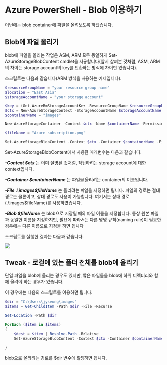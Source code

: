 # Azure PowerShell - Blob 이용하기 

이번에는 blob container에 파일을 올려보도록 하겠습니다.

## Blob에 파일 올리기

blob에 파일을 올리는 작업은 ASM, ARM 모두 동일하게 Set-AzureStorageBlobContent cmdlet을 사용합니다(앞서 살펴본 것처럼, ASM, ARM의 차이는 storage account의 key를 반환하는 방식에 차이만 있습니다).

스크립트는 다음과 같습니다(ARM 방식을 사용하는 예제입니다). 

```powershell
$resourceGroupName = "your resource group name"
$location = "East Asia" 
$storageAccountName = "your storage account"

$key = (Get-AzureRmStorageAccountKey -ResourceGroupName $resourceGroupName -Name $storageAccountName).Value[0]
$ctx = New-AzureStorageContext -StorageAccountName $storageAccountName -StorageAccountKey $key
$containerName = "images"

New-AzureStorageContainer -Context $ctx -Name $containerName -Permission Off

$fileName = "Azure subscription.png"

Set-AzureStorageBlobContent -Context $ctx -Container $containerName -File .\images\$fileName -Blob $fileName 
```

Set-AzureStorageBlobContent에서 사용된 매개변수는 다음과 같습니다.

___-Context $ctx___ 는 이미 설명된 것처럼, 작업하려는 storage account에 대한 context입니다.

___-Container $containerName___ 는 파일을 올리려는 container의 이름입니다.

___-File .\images\$fileName___ 는 올리려는 파일을 지정하면 됩니다. 파일의 경로는 절대 경로는 물론이고, 상대 경로도 사용이 가능합니다. 여기서는 상대 경로(.\images\$fileName)를 사용하였습니다.

___-Blob $fileName___ 는 blob으로 저장될 때의 파일 이름을 지정합니다. 통상 원본 파일과 동일한 이름을 지정하지만, 필요에 따라서는 다른 명명 규칙(naming rule)이 필요한 경우에는 다른 이름으로 지정을 하면 됩니다.

스크립트를 실행한 결과는 다음과 같습니다.

![](https://jyseongfileshare.blob.core.windows.net/images/storage_account-09.png)

## Tweak - 로컬에 있는 폴더 전체를 blob에 올리기

단일 파일을 blob에 올리는 경우도 있지만, 많은 파일들을 blob에 하위 디렉터리와 함께 올려야 하는 경우가 있습니다.

이 경우에는 다음의 스크립트를 이용하면 됩니다.

```powershell
$dir = "C:\Users\jyseong\images"
$items = Get-ChildItem -Path $dir -File -Recurse

Set-Location -Path $dir

ForEach ($item in $items)
{
    $dest = $item | Resolve-Path -Relative 
    Set-AzureStorageBlobContent -Context $ctx -Container $containerName -File $item.FullName -Blob $dest -Force
   
}
```

blob으로 올리려는 경로를 $dir 변수에 할당하면 됩니다.